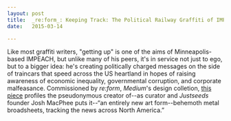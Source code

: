 ```yaml
---
layout: post
title:  _re:form_: Keeping Track: The Political Railway Graffiti of IMPEACH 
date:   2015-03-14

---
```


Like most graffiti writers, "getting up" is one of the aims of Minneapolis-based IMPEACH, but unlike many of his peers, it's in service not just to ego, but to a bigger idea: he's creating politically charged messages on the side of traincars that speed across the US heartland in hopes of raising awareness of economic inequality, governmental corruption, and corporate malfeasance. Commissioned by _re:form_, _Medium_'s design colletion, [this piece](https://medium.com/re-form/keeping-track-8835e6bb28c7) profiles the pseudonymous creator of--as curator and _Justseeds_ founder Josh MacPhee puts it--“an entirely new art form--behemoth metal broadsheets, tracking the news across North America.”

